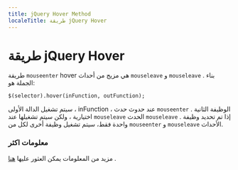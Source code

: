 ```yaml
---
title: jQuery Hover Method
localeTitle: طريقة jQuery Hover
---
```

# طريقة jQuery Hover

طريقة `mouseenter` hover هي مزيج من أحداث `mouseleave` و `mouseleave` . بناء الجملة هو:

 `$(selector).hover(inFunction, outFunction); 
` 

سيتم تشغيل الدالة الأولى ، inFunction ، عند حدوث حدث `mouseenter` . الوظيفة الثانية اختيارية ، ولكن سيتم تشغيلها عند `mouseleave` الحدث `mouseleave` . إذا تم تحديد وظيفة واحدة فقط، سيتم تشغيل وظيفة أخرى لكل من `mouseenter` و `mouseleave` الأحداث.

### معلومات اكثر

مزيد من المعلومات يمكن العثور عليها [هنا](https://www.w3schools.com/jquery/event_hover.asp) .